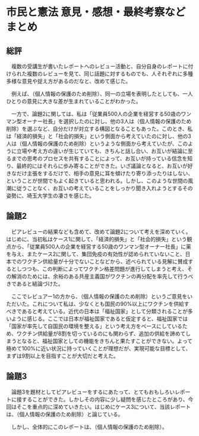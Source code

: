 # 市民と憲法 意見・感想・最終考察などまとめ

## 総評

　複数の受講生が書いたレポートへのレビュー活動と、自分自身のレポートに付けられた複数のレビューを見て、同じ話題に対するものでも、人それぞれに多種多様な意見や捉え方があるのだなと、改めて感じた。

　例えば、（個人情報の保護のため削除）、同一の立場を表明したとしても、一人ひとりの意見に大きな差が生まれていることがわかった。

　一方で、論題2に関しては、私は「従業員500人の企業を経営する50歳のワンマン型オーナー社長」を選択したのに対し、他の3人は（個人情報の保護のため削除）を選ぶなど、自分だけが対立する構図となることもあった。このとき、私は「経済的損失」と「社会的損失」という側面から考えていたのに対し、他の3人は（個人情報の保護のため削除）というような側面から考えていたが、このように立場や考え方の違いが生じていても、きちんと話し合い、お互いが結論に至るまでの思考のプロセスを共有することによって、お互いが持っている信念を知り、最終的にはそれらに歩み寄ることができた。いざ議論となると、お互いが好きなだけ主張をするだけで、相手の意見に耳を傾けたり寄り添ったりはしない、ということが世間でもよく起きていると思われる。しかし、このような世間の風潮に従うことなく、お互いの考えていることをしっかり聞き入れようとするその姿勢に、埼玉大学生の凄さを感じた。


## 論題2

　ピアレビューの結果なども含めて、改めて論題2について考えを深めていく。はじめに、当初私はケース1に関して、「経済的損失」と「社会的損失」という観点から、「従業員500人の企業を経営する50歳のワンマン型オーナー社長」に薬を与え、またケース2に関して、集団免疫の有効性が認められていないこと、日本でのワクチン供給量が十分でないことなどから、述べられている見解に賛成するとしつつも、この判断によってワクチン格差問題が進行してしまうと考え、その解消のためには、余裕のある共産主義国がワクチンの再分配を率先して行うべきであると結論づけた。

　ここでレビュアー1の方から、（個人情報の保護のため削除）というご意見をいただいた。これについて私は、少なくとも国民の90%以上にワクチンを供給すべきであると考えている。近代の日本は「福祉国家」として分類されることが多いように感じる。ここでは日本が福祉国家であると仮定すると、福祉国家では「国家が率先して自国民の環境を整える」という考え方をベースにしているため、ワクチン供給量が8割を切っているのにも関わらず、追加の供給を諦めてしまうとなると、福祉国家としての機能をきちんと果たすことができない。よって極めて100%に近い状況に持っていくことが理想だが、実現可能な目標として、まずは9割以上を目指すことが大切だと考えた。


## 論題3

　論題3を題材としてピアレビューをするにあたって、とてもおもしろいレポートに接することができた。しかしその内容に少し疑問を感じたところがあり、今回はそこを重点的に深めていきたい。はじめにケース3について、当該レポートは、（個人情報の保護のため削除）と論じている。

　しかし、全体的にこのレポートは、（個人情報の保護のため削除）。
